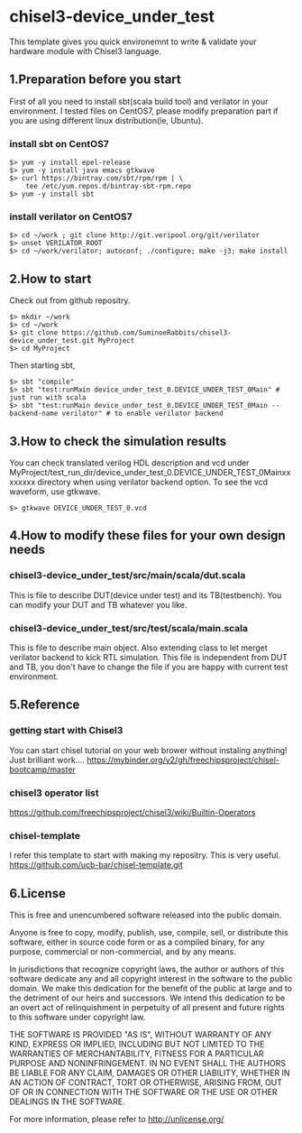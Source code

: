# chisel3-device_under_test
This template gives you quick environemnt to write &amp; validate your hardware module with Chisel3 language. 

## 1.Preparation before you start

First of all you need to install sbt(scala build tool) and verilator in your environment. I tested files on CentOS7, please modify preparation part if you are using different linux distribution(ie, Ubuntu).

### install sbt on CentOS7
```
$> yum -y install epel-release
$> yum -y install java emacs gtkwave
$> curl https://bintray.com/sbt/rpm/rpm | \
    tee /etc/yum.repos.d/bintray-sbt-rpm.repo
$> yum -y install sbt
```

### install verilator on CentOS7
```
$> cd ~/work ; git clone http://git.veripool.org/git/verilator	
$> unset VERILATOR_ROOT
$> cd ~/work/verilator; autoconf; ./configure; make -j3; make install
```

## 2.How to start

Check out from github repositry. 
```
$> mkdir ~/work
$> cd ~/work
$> git clone https://github.com/SuminoeRabbits/chisel3-device_under_test.git MyProject
$> cd MyProject
```
Then starting sbt,
```
$> sbt "compile"
$> sbt "test:runMain device_under_test_0.DEVICE_UNDER_TEST_0Main" # just run with scala
$> sbt "test:runMain device_under_test_0.DEVICE_UNDER_TEST_0Main --backend-name verilator" # to enable verilator backend
```
## 3.How to check the simulation results

You can check translated verilog HDL description and vcd under MyProject/test_run_dir/device_under_test_0.DEVICE_UNDER_TEST_0Mainxxxxxxxx directory when using verilator backend option. To see the vcd waveform, use gtkwave.

```
$> gtkwave DEVICE_UNDER_TEST_0.vcd
```



## 4.How to modify these files for your own design needs

 ### chisel3-device_under_test/src/main/scala/dut.scala 
 This is file to describe DUT(device under test) and its TB(testbench). You can modify your DUT and TB whatever you like.

 ### chisel3-device_under_test/src/test/scala/main.scala
 This is file to describe main object. Also extending class to let merget verilator backend to kick RTL simulation. This file is independent from DUT and TB, you don't have to change the file if you are happy with current test environment.

## 5.Reference

### getting start with Chisel3 
You can start chisel tutorial on your web brower without instaling anything! Just brilliant work.... 
https://mybinder.org/v2/gh/freechipsproject/chisel-bootcamp/master

### chisel3 operator list
https://github.com/freechipsproject/chisel3/wiki/Builtin-Operators

### chisel-template
I refer this template to start with making my repositry. This is very useful.
https://github.com/ucb-bar/chisel-template.git

## 6.License

This is free and unencumbered software released into the public domain.

Anyone is free to copy, modify, publish, use, compile, sell, or distribute this software, either in source code form or as a compiled binary, for any purpose, commercial or non-commercial, and by any means.

In jurisdictions that recognize copyright laws, the author or authors of this software dedicate any and all copyright interest in the software to the public domain. We make this dedication for the benefit of the public at large and to the detriment of our heirs and successors. We intend this dedication to be an overt act of relinquishment in perpetuity of all present and future rights to this software under copyright law.

THE SOFTWARE IS PROVIDED "AS IS", WITHOUT WARRANTY OF ANY KIND, EXPRESS OR IMPLIED, INCLUDING BUT NOT LIMITED TO THE WARRANTIES OF MERCHANTABILITY, FITNESS FOR A PARTICULAR PURPOSE AND NONINFRINGEMENT. IN NO EVENT SHALL THE AUTHORS BE LIABLE FOR ANY CLAIM, DAMAGES OR OTHER LIABILITY, WHETHER IN AN ACTION OF CONTRACT, TORT OR OTHERWISE, ARISING FROM, OUT OF OR IN CONNECTION WITH THE SOFTWARE OR THE USE OR OTHER DEALINGS IN THE SOFTWARE.

For more information, please refer to http://unlicense.org/
